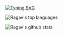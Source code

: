 [![Typing SVG](https://readme-typing-svg.herokuapp.com?color=eb6f92&lines=Hello+my+name+is+Ragava+Krishnan!+iOS+Engineer)](https://git.io/typing-svg)

![Ragav's top languages](https://github-readme-stats.vercel.app/api/top-langs/?username=ragavakrishnanns13&theme=synthwave)

![Ragav's github stats](https://github-readme-stats.vercel.app/api?username=ragavakrishnanns13&theme=synthwave)
